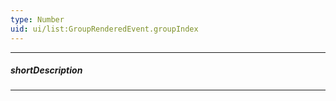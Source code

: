 ```yaml
---
type: Number
uid: ui/list:GroupRenderedEvent.groupIndex
---
```

---
##### shortDescription
<!-- Description goes here -->

---
<!-- Description goes here -->